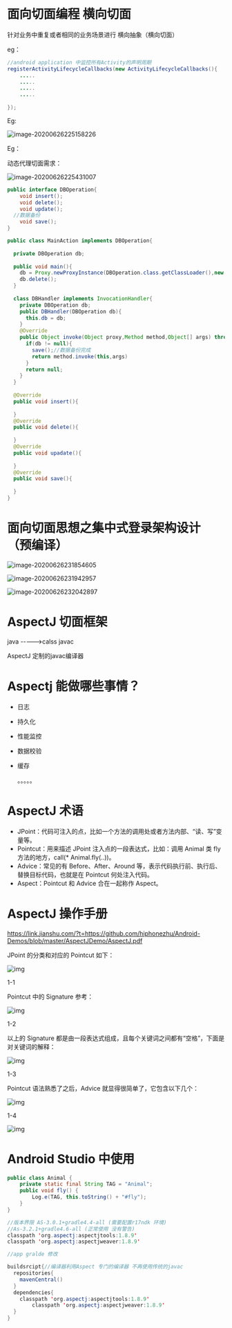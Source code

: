 # 面向切面编程 横向切面

针对业务中重复或者相同的业务场景进行 横向抽象（横向切面）

eg：

```java
//android application 中监控所有Activity的声明周期
registerActivityLifecycleCallbacks(new ActivityLifecycleCallbacks(){
    .....
    .....
    .....
    .....
    
});
```

Eg:

![image-20200626225158226](../../../art/AOP面向切面架构设计/image-20200626225158226.png)

Eg：

动态代理切面需求：

![image-20200626225431007](../../../art/AOP面向切面架构设计/image-20200626225431007.png)



```java
public interface DBOperation{
	void insert();
	void delete();
	void update();
  //数据备份
	void save();
}
```

```java
public class MainAction implements DBOperation{
  
  private DBOperation db;
  
  public void main(){
    db = Proxy.newProxyInstance(DBOperation.class.getClassLoader(),new DBHandler(this));
  	db.delete();
  }
  
  class DBHandler implements InvocationHandler{
    private DBOperation db;
    public DBHandler(DBOperation db){
      this.db = db;
    }
    @Override
    public Object invoke(Object proxy,Method method,Object[] args) throws Throwable{
      if(db != null){
        save();//数据备份完成
        return method.invoke(this,args)
      }
      return null;
    }
  }
  
  @Override
  public void insert(){
    
  }
  @Override
  public void delete(){
   
  }
  @Override
  public void upadate(){
    
  }
  @Override
  public void save(){
    
  }
}
```

# 面向切面思想之集中式登录架构设计 （预编译）

![image-20200626231854605](../../../art/AOP面向切面架构设计/image-20200626231854605.png)

![image-20200626231942957](../../../art/AOP面向切面架构设计/image-20200626231942957.png)



![image-20200626232042897](../../../art/AOP面向切面架构设计/image-20200626232042897.png)

# AspectJ  切面框架  



java ----->calss         javac

  AspectJ   定制的javac编译器



# Aspectj  能做哪些事情？



- 日志

- 持久化

- 性能监控

- 数据校验

- 缓存

  。。。。。



# AspectJ 术语

- JPoint：代码可注入的点，比如一个方法的调用处或者方法内部、“读、写”变量等。
- Pointcut：用来描述 JPoint 注入点的一段表达式，比如：调用 Animal 类 fly 方法的地方，call(* Animal.fly(..))。
- Advice：常见的有 Before、After、Around 等，表示代码执行前、执行后、替换目标代码，也就是在 Pointcut 何处注入代码。
- Aspect：Pointcut 和 Advice 合在一起称作 Aspect。



# AspectJ 操作手册

https://link.jianshu.com/?t=https://github.com/hiphonezhu/Android-Demos/blob/master/AspectJDemo/AspectJ.pdf



JPoint 的分类和对应的 Pointcut 如下：



![img](https:////upload-images.jianshu.io/upload_images/1787010-ad867955b97996e0.png?imageMogr2/auto-orient/strip|imageView2/2/w/1200/format/webp)

1-1

Pointcut 中的 Signature 参考：

![img](https:////upload-images.jianshu.io/upload_images/1787010-826bc659e29d4063.png?imageMogr2/auto-orient/strip|imageView2/2/w/1200/format/webp)

1-2

以上的 Signature 都是由一段表达式组成，且每个关键词之间都有“空格”，下面是对关键词的解释：

![img](https:////upload-images.jianshu.io/upload_images/1787010-05c4dd97edf10421.png?imageMogr2/auto-orient/strip|imageView2/2/w/1200/format/webp)

1-3

Pointcut 语法熟悉了之后，Advice 就显得很简单了，它包含以下几个：

![img](https:////upload-images.jianshu.io/upload_images/1787010-2e74c3b6641d985b.png?imageMogr2/auto-orient/strip|imageView2/2/w/1200/format/webp)

1-4

![img](https:////upload-images.jianshu.io/upload_images/1787010-fe1f90f50376cbb1.png?imageMogr2/auto-orient/strip|imageView2/2/w/1200/format/webp)



# Android Studio 中使用





```java
public class Animal {
    private static final String TAG = "Animal";
    public void fly() {
        Log.e(TAG, this.toString() + "#fly");
    }
}
```











```java
//版本界限 AS-3.0.1+gradle4.4-all (需要配置r17ndk 环境)
//As-3.2.1+gradle4.6-all (正常使用 没有警告)
classpath 'org.aspectj:aspectjtools:1.8.9'
classpath 'org.aspectj:aspectjweaver:1.8.9'
```



```java
//app gralde 修改

buildsrcipt{//编译器利用Aspect 专门的编译器 不再使用传统的javac
  repositories{
    mavenCentral()
  }
  dependencies{
    classpath 'org.aspectj:aspectjtools:1.8.9'
		classpath 'org.aspectj:aspectjweaver:1.8.9'
  }
}
```

